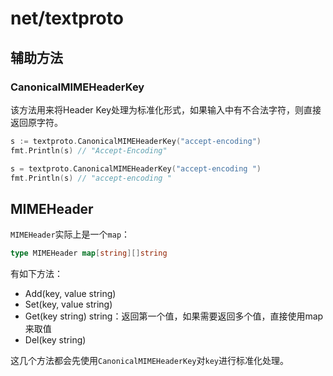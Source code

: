# net/textproto

## 辅助方法

### CanonicalMIMEHeaderKey

该方法用来将Header Key处理为标准化形式，如果输入中有不合法字符，则直接返回原字符。

```go
s := textproto.CanonicalMIMEHeaderKey("accept-encoding")
fmt.Println(s) // "Accept-Encoding"

s = textproto.CanonicalMIMEHeaderKey("accept-encoding ")
fmt.Println(s) // "accept-encoding "
```

## MIMEHeader

`MIMEHeader`实际上是一个`map`：

```go
type MIMEHeader map[string][]string
```

有如下方法：

- Add(key, value string)
- Set(key, value string)
- Get(key string) string：返回第一个值，如果需要返回多个值，直接使用map来取值
- Del(key string)

这几个方法都会先使用`CanonicalMIMEHeaderKey`对`key`进行标准化处理。
